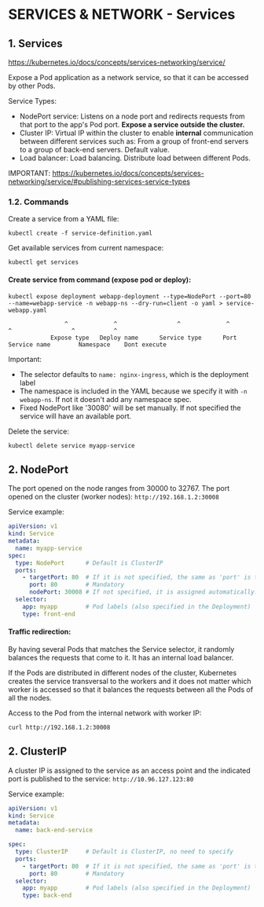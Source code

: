 # SERVICES & NETWORK - Services

## **1. Services**

https://kubernetes.io/docs/concepts/services-networking/service/

Expose a Pod application as a network service, so that it can be accessed by other Pods.

Service Types:
* NodePort service: Listens on a node port and redirects requests from that port to the app's Pod port. **Expose a service outside the cluster.**
* Cluster IP: Virtual IP within the cluster to enable **internal** communication between different services such as: From a group of front-end servers to a group of back-end servers. Default value.
* Load balancer: Load balancing. Distribute load between different Pods.

IMPORTANT: https://kubernetes.io/docs/concepts/services-networking/service/#publishing-services-service-types

### **1.2. Commands**

Create a service from a YAML file: 

`kubectl create -f service-definition.yaml`

Get available services from current namespace:

`kubectl get services`

#### Create service from command (expose pod or deploy):

`kubectl expose deployment webapp-deployment --type=NodePort --port=80 --name=webapp-service -n webapp-ns --dry-run=client -o yaml > service-webapp.yaml`

                    ^             ^                 ^             ^               ^                 ^           ^
                Expose type   Deploy name      Service type      Port       Service name        Namespace    Dont execute

Important:
* The selector defaults to `name: nginx-ingress`, which is the deployment label
* The namespace is included in the YAML because we specify it with `-n webapp-ns`. If not it doesn't add any namespace spec.
* Fixed NodePort like '30080' will be set manually. If not specified the service will have an available port.

Delete the service:

`kubectl delete service myapp-service`

## **2. NodePort**

The port opened on the node ranges from 30000 to 32767. The port opened on the cluster (worker nodes): `http://192.168.1.2:30008`

Service example:
```yaml
apiVersion: v1
kind: Service
metadata:
  name: myapp-service
spec:
  type: NodePort      # Default is ClusterIP
  ports:
    - targetPort: 80  # If it is not specified, the same as 'port' is taken
      port: 80        # Mandatory
      nodePort: 30008 # If not specified, it is assigned automatically.
  selector:
    app: myapp        # Pod labels (also specified in the Deployment)
    type: front-end
```

#### Traffic redirection:

By having several Pods that matches the Service selector, it randomly balances the requests that come to it. It has an internal load balancer.

If the Pods are distributed in different nodes of the cluster, Kubernetes creates the service transversal to the workers and it does not matter which worker is accessed so that it balances the requests between all the Pods of all the nodes.

Access to the Pod from the internal network with worker IP:

`curl http://192.168.1.2:30008`

## **2. ClusterIP**

A cluster IP is assigned to the service as an access point and the indicated port is published to the service: `http://10.96.127.123:80`

Service example:
```yaml
apiVersion: v1
kind: Service
metadata:
  name: back-end-service

spec:
  type: ClusterIP     # Default is ClusterIP, no need to specify
  ports:
    - targetPort: 80  # If it is not specified, the same as 'port' is taken
      port: 80        # Mandatory
  selector:
    app: myapp        # Pod labels (also specified in the Deployment)
    type: back-end
```